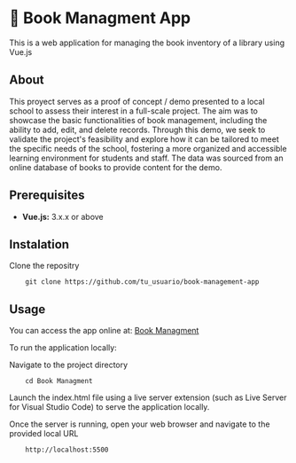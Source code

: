 
# 📖 Book Managment App

This is a web application for managing the book inventory of a library using Vue.js

## About
This proyect serves as a proof of concept / demo presented to a local school to assess their interest in a full-scale project.
The aim was to showcase the basic functionalities of book management, including the ability to add, edit, and delete records.
Through this demo, we seek to validate the project's feasibility and explore how it can be tailored to meet the specific needs of the school, fostering a more organized and accessible learning environment for students and staff.
The data was sourced from an online database of books to provide content for the demo.

## Prerequisites
- **Vue.js:** 3.x.x or above

## Instalation
Clone the repositry

        git clone https://github.com/tu_usuario/book-management-app


## Usage

You can access the app online at: [Book Managment](google.com)

To run the application locally:  
 
Navigate to the project directory
        
        cd Book Managment

Launch the index.html file using a live server extension (such as Live Server for Visual Studio Code) to serve the application locally.


Once the server is running, open your web browser and navigate to the provided local URL

        http://localhost:5500